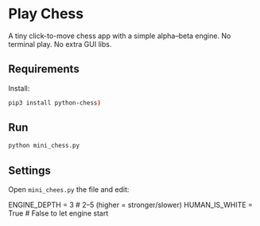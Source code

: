 # Play Chess

A tiny click-to-move chess app with a simple alpha–beta engine.
No terminal play. No extra GUI libs.

## Requirements

Install:
```bash
pip3 install python-chess)
```

## Run
```bash
python mini_chess.py
```

## Settings

Open ```mini_chees.py``` the file and edit:

ENGINE_DEPTH = 3       # 2–5 (higher = stronger/slower)
HUMAN_IS_WHITE = True  # False to let engine start



